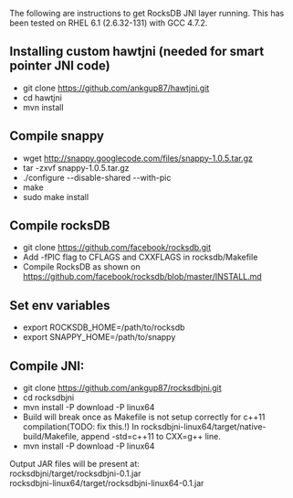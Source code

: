 The following are instructions to get RocksDB JNI layer running. 
This has been tested on RHEL 6.1 (2.6.32-131) with GCC 4.7.2. 

Installing custom hawtjni (needed for smart pointer JNI code)
------------------------
* git clone https://github.com/ankgup87/hawtjni.git <br/>
* cd hawtjni <br/>
* mvn install <br/>

Compile snappy
------------------------
* wget http://snappy.googlecode.com/files/snappy-1.0.5.tar.gz <br/>
* tar -zxvf snappy-1.0.5.tar.gz <br/>
* ./configure --disable-shared --with-pic <br/>
* make <br/>
* sudo make install <br/>

Compile rocksDB
----
* git clone https://github.com/facebook/rocksdb.git <br/>
* Add -fPIC flag to CFLAGS and CXXFLAGS in rocksdb/Makefile <br/>
* Compile RocksDB as shown on https://github.com/facebook/rocksdb/blob/master/INSTALL.md <br/>


Set env variables
----
* export ROCKSDB_HOME=/path/to/rocksdb <br/>
* export SNAPPY_HOME=/path/to/snappy <br/>

Compile JNI:
---------
* git clone https://github.com/ankgup87/rocksdbjni.git 
* cd rocksdbjni <br/>
* mvn install -P download -P linux64 <br/>
* Build will break once as Makefile is not setup correctly for c++11 compilation(TODO: fix this.!) In rocksdbjni-linux64/target/native-build/Makefile, append -std=c++11 to CXX=g++ line. <br/>
* mvn install -P download -P linux64 <br/>

Output JAR files will be present at: <br/>
rocksdbjni/target/rocksdbjni-0.1.jar <br/>
rocksdbjni-linux64/target/rocksdbjni-linux64-0.1.jar <br/>
